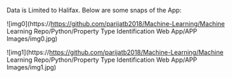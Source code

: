 Data is Limited to Halifax.
Below are some snaps of the App:

![img0](https://https://github.com/parijatb2018/Machine-Learning/Machine Learning Repo/Python/Property Type Identification Web App/APP Images/img0.jpg)

![img1](https://https://github.com/parijatb2018/Machine-Learning/Machine Learning Repo/Python/Property Type Identification Web App/APP Images/img1.jpg)
